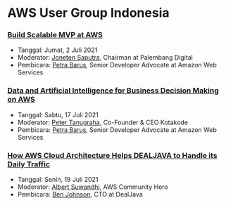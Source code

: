 # AWS User Group Indonesia


### [Build Scalable MVP at AWS](https://www.youtube.com/watch?v=7euhSeA56u4)

- Tanggal: Jumat, 2 Juli 2021
- Moderator: [Joneten Saputra](https://www.linkedin.com/in/joneten-saputra-913816105/), Chairman at Palembang Digital
- Pembicara: [Petra Barus](https://www.linkedin.com/in/petrabarus/), Senior Developer Advocate at Amazon Web Services


### [Data and Artificial Intelligence for Business Decision Making on AWS](https://www.youtube.com/watch?v=gTIYD1KwY0c)

- Tanggal: Sabtu, 17 Juli 2021
- Moderator: [Peter Tanugraha](https://www.linkedin.com/in/peter-tanugraha), Co-Founder & CEO Kotakode
- Pembicara: [Petra Barus](https://www.linkedin.com/in/petrabarus/), Senior Developer Advocate at Amazon Web Services


### [How AWS Cloud Architecture Helps DEALJAVA to Handle its Daily Traffic](https://www.youtube.com/watch?v=huWpUrvL--Y)

- Tanggal: Senin, 19 Juli 2021
- Moderator: [Albert Suwandhi](https://www.linkedin.com/in/albertsuwandhi/), AWS Community Hero
- Pembicara: [Ben Johnson](https://www.linkedin.com/in/ben-johnson-258aaa2a/), CTO at DealJava